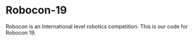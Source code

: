 # Robocon-19
Robocon is an International level robotics competition. This is our code for Robocon 19.
